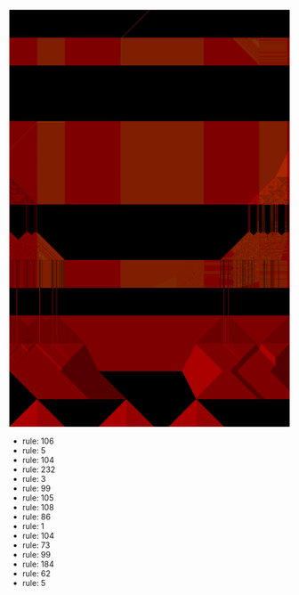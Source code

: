 ![photo](./output.png) 
 * rule: 106
* rule: 5
* rule: 104
* rule: 232
* rule: 3
* rule: 99
* rule: 105
* rule: 108
* rule: 86
* rule: 1
* rule: 104
* rule: 73
* rule: 99
* rule: 184
* rule: 62
* rule: 5
